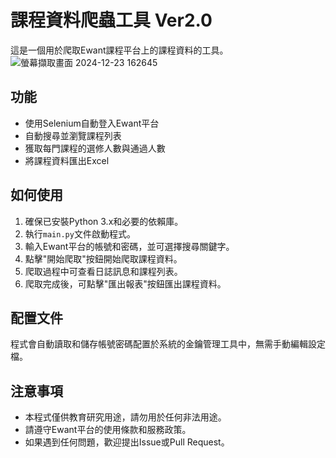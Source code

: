 # 課程資料爬蟲工具 Ver2.0

這是一個用於爬取Ewant課程平台上的課程資料的工具。  
![螢幕擷取畫面 2024-12-23 162645](https://github.com/user-attachments/assets/7369ade3-a4fd-4cc8-b002-999f28712f17)


## 功能
- 使用Selenium自動登入Ewant平台
- 自動搜尋並瀏覽課程列表
- 獲取每門課程的選修人數與通過人數
- 將課程資料匯出Excel

## 如何使用
1. 確保已安裝Python 3.x和必要的依賴庫。
2. 執行`main.py`文件啟動程式。
3. 輸入Ewant平台的帳號和密碼，並可選擇搜尋關鍵字。
4. 點擊"開始爬取"按鈕開始爬取課程資料。
5. 爬取過程中可查看日誌訊息和課程列表。
6. 爬取完成後，可點擊"匯出報表"按鈕匯出課程資料。

## 配置文件
程式會自動讀取和儲存帳號密碼配置於系統的金鑰管理工具中，無需手動編輯設定檔。

## 注意事項
- 本程式僅供教育研究用途，請勿用於任何非法用途。
- 請遵守Ewant平台的使用條款和服務政策。
- 如果遇到任何問題，歡迎提出Issue或Pull Request。
